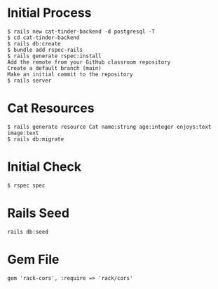 # Initial Process
    $ rails new cat-tinder-backend -d postgresql -T
    $ cd cat-tinder-backend
    $ rails db:create
    $ bundle add rspec-rails
    $ rails generate rspec:install
    Add the remote from your GitHub classroom repository
    Create a default branch (main)
    Make an initial commit to the repository
    $ rails server
# Cat Resources
    $ rails generate resource Cat name:string age:integer enjoys:text image:text
    $ rails db:migrate
# Initial Check
    $ rspec spec
# Rails Seed
    rails db:seed
# Gem File
    gem 'rack-cors', :require => 'rack/cors'